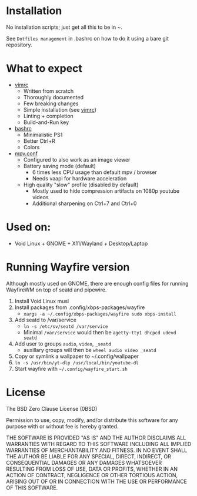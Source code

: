 # Installation
No installation scripts; just get all this to be in ~.

See `Dotfiles management` in .bashrc on how
to do it using a bare git repository.

# What to expect
- [vimrc](/.vimrc)
  - Written from scratch
  - Thoroughly documented
  - Few breaking changes
  - Simple installation (see [vimrc](/.vimrc))
  - Linting + completion
  - Build-and-Run key
- [bashrc](/.bashrc)
  - Minimalistic PS1
  - Better Ctrl+R
  - Colors
- [mpv.conf](/.config/mpv/mpv.conf)
  - Configured to also work as an image viewer
  - Battery saving mode (default)
    - 6 times less CPU usage than default mpv / browser
    -  Needs vaapi for hardware acceleration
  - High quality "slow" profile (disabled by default)
    - Mostly used to hide compression artifacts on 1080p youtube videos
    - Additional sharpening on Ctrl+7 and Ctrl+0

# Used on:
- Void Linux + GNOME + X11/Wayland + Desktop/Laptop

# Running Wayfire version
Although mostly used on GNOME, there are enough config files
for running WayfireWM on top of seatd and pipewire.
1. Install Void Linux musl
2. Install packages from .config/xbps-packages/wayfire
   - `xargs -a ~/.config/xbps-packages/wayfire sudo xbps-install`
3. Add seatd to /var/service
   - `ln -s /etc/sv/seatd /var/service`
   - Minimal `/var/service` would then be `agetty-tty1 dhcpcd udevd seatd`
4. Add user to groups `audio`, `video`, `_seatd`
   - auxillary groups will then be `wheel audio video _seatd`
5. Copy or symlink a wallpaper to ~/.config/wallpaper
6. `ln -s /usr/bin/yt-dlp /usr/local/bin/youtube-dl`
7. Start wayfire with `~/.config/wayfire_start.sh`


# License

The BSD Zero Clause License (0BSD)

Permission to use, copy, modify, and/or distribute this software for any
purpose with or without fee is hereby granted.

THE SOFTWARE IS PROVIDED "AS IS" AND THE AUTHOR DISCLAIMS ALL WARRANTIES WITH
REGARD TO THIS SOFTWARE INCLUDING ALL IMPLIED WARRANTIES OF MERCHANTABILITY
AND FITNESS. IN NO EVENT SHALL THE AUTHOR BE LIABLE FOR ANY SPECIAL, DIRECT,
INDIRECT, OR CONSEQUENTIAL DAMAGES OR ANY DAMAGES WHATSOEVER RESULTING FROM
LOSS OF USE, DATA OR PROFITS, WHETHER IN AN ACTION OF CONTRACT, NEGLIGENCE OR
OTHER TORTIOUS ACTION, ARISING OUT OF OR IN CONNECTION WITH THE USE OR
PERFORMANCE OF THIS SOFTWARE.
